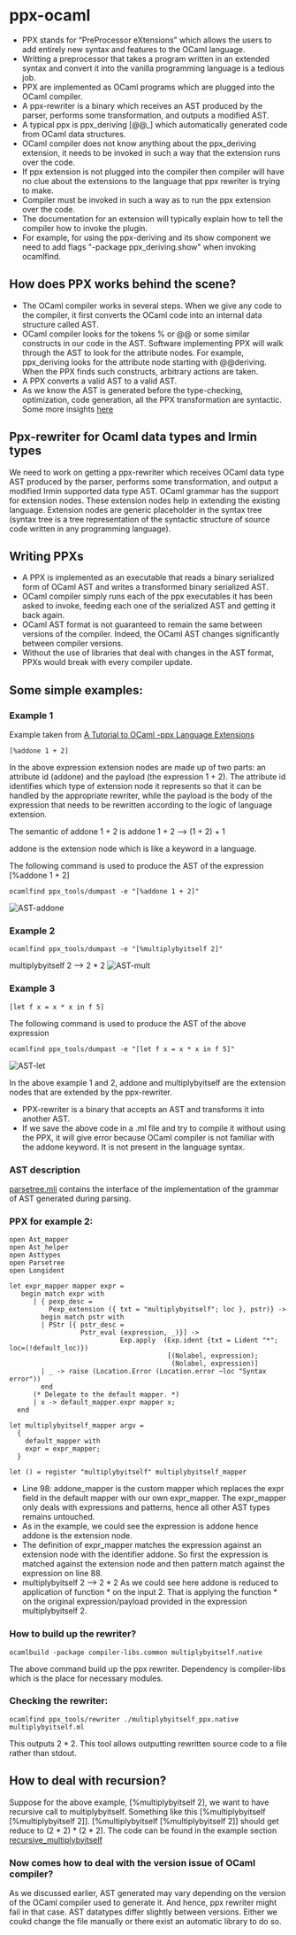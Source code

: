 # ppx-ocaml
* PPX stands for “PreProcessor eXtensions” which allows the users to add entirely new syntax and features to the OCaml language.
* Writting a preprocessor that takes a program written in an extended syntax and convert it into the vanilla programming language is a tedious job. 
* PPX are implemented as OCaml programs which are plugged into the OCaml compiler.
* A ppx-rewriter is a binary which receives an AST produced by the parser, performs some transformation, and outputs a modified AST.
* A typical ppx is ppx_deriving [@@_] which automatically generated code from OCaml data structures.
* OCaml compiler does not know anything about the ppx_deriving extension, it needs to be invoked in such a way that the extension runs over the code.
* If ppx extension is not plugged into the compiler then compiler will have no clue about the extensions to the language that ppx rewriter is trying to make. 
* Compiler must be invoked in such a way as to run the ppx extension over the code.
* The documentation for an extension will typically explain how to tell the compiler how to invoke the plugin.
* For example, for using the ppx-deriving and its show component we need to add flags "-package ppx_deriving.show" when invoking ocamlfind.
## How does PPX works behind the scene?
* The OCaml compiler works in several steps. When we give any code to the compiler, it first converts the OCaml code into an internal data structure called AST.
* OCaml compiler looks for the tokens % or @@ or some similar constructs in our code in the AST. Software implementing PPX will walk through the AST to look for the attribute nodes. For example, ppx_deriving looks for the attribute node starting with @@deriving.
When the PPX finds such constructs, arbitrary actions are taken.
* A PPX converts a valid AST to a valid AST.
* As we know the AST is generated before the type-checking, optimization, code generation, all the PPX transformation are syntactic.
Some more insights [here](https://ocamlverse.github.io/content/ppx.html)
## Ppx-rewriter for Ocaml data types and Irmin types
We need to work on getting a ppx-rewriter which receives OCaml data type AST produced by the parser, performs some transformation, and output a modified Irmin supported data type AST. OCaml grammar has the support for extension nodes. These extension nodes help in extending the existing language. Extension nodes are generic placeholder in the syntax tree (syntax tree is a tree representation of the syntactic structure of source code written in any programming language).

## Writing PPXs
* A PPX is implemented as an executable that reads a binary serialized form of OCaml AST and writes a transformed binary serialized AST.
* OCaml compiler simply runs each of the ppx executables it has been asked to invoke, feeding each one of the serialized AST and getting it back again.
* OCaml AST format is not guaranteed to remain the same between versions of the compiler. Indeed, the OCaml AST changes significantly between compiler versions.
* Without the use of libraries that deal with changes in the AST format, PPXs would break with every compiler update. 

## Some simple examples:
### Example 1
Example taken from [A Tutorial to OCaml -ppx Language Extensions](https://victor.darvariu.me/jekyll/update/2018/06/19/ppx-tutorial.html)
```
[%addone 1 + 2]
```

In the above expression extension nodes are made up of two parts: an attribute id (addone) and the payload (the expression 1 + 2). The attribute id identifies which type of extension node it represents so that it can be handled by the appropriate rewriter, while the payload is the body of the expression that needs to be rewritten according to the logic of language extension. 

The semantic of addone 1 + 2 is
addone 1 + 2 --> (1 + 2) + 1

addone is the extension node which is like a keyword in a language. 

The following command is used to produce the AST of the expression [%addone 1 + 2]
```
ocamlfind ppx_tools/dumpast -e "[%addone 1 + 2]"
```
![AST-addone](https://github.com/priyas13/ppx-ocaml/blob/master/AST-addone.png)

### Example 2
```
ocamlfind ppx_tools/dumpast -e "[%multiplybyitself 2]"
```
multiplybyitself 2 --> 2 * 2
![AST-mult](https://github.com/priyas13/ppx-ocaml/blob/master/AST-mult.png)

### Example 3
```
[let f x = x * x in f 5]
```
The following command is used to produce the AST of the above expression 
```
ocamlfind ppx_tools/dumpast -e "[let f x = x * x in f 5]"
```
![AST-let](https://github.com/priyas13/ppx-ocaml/blob/master/AST-let.png)

In the above example 1 and 2, addone and multiplybyitself are the extension nodes that are extended by the ppx-rewriter.

- PPX-rewriter is a binary that accepts an AST and transforms it into another AST. 
- If we save the above code in a .ml file and try to compile it without using the PPX, it will give error because OCaml compiler is not familiar with the addone keyword. It is not present in the language syntax. 

### AST description
[parsetree.mli](https://github.com/ocaml/ocaml/blob/trunk/parsing/parsetree.mli) 
contains the interface of the implementation of the grammar of AST generated during parsing.

### PPX for example 2:
```
open Ast_mapper
open Ast_helper
open Asttypes
open Parsetree
open Longident

let expr_mapper mapper expr =
   begin match expr with
      | { pexp_desc =
          Pexp_extension ({ txt = "multiplybyitself"; loc }, pstr)} ->
        begin match pstr with
        | PStr [{ pstr_desc =
                  Pstr_eval (expression, _)}] ->
                            Exp.apply  (Exp.ident {txt = Lident "*"; loc=(!default_loc)})
                                        [(Nolabel, expression);
                                         (Nolabel, expression)]
        | _ -> raise (Location.Error (Location.error ~loc "Syntax error"))
        end
      (* Delegate to the default mapper. *)
      | x -> default_mapper.expr mapper x;
  end

let multiplybyitself_mapper argv =
  {
    default_mapper with
    expr = expr_mapper;
  }

let () = register "multiplybyitself" multiplybyitself_mapper
```
- Line 98: addone_mapper is the custom mapper which replaces the expr field in the default mapper with our own expr_mapper. The expr_mapper only deals with expressions and patterns, hence all other AST types remains untouched. 
- As in the example, we could see the expression is addone hence addone is the extension node.
- The definition of expr_mapper matches the expression against an extension node with the identifier addone. So first the expression is matched against the extension node and then pattern match against the expression on line 88. 
- multiplybyitself 2 --> 2 * 2
As we could see here addone is reduced to application of function * on the input 2.
That is applying the function * on the original expression/payload provided in the expression multiplybyitself 2.

### How to build up the rewriter?
```
ocamlbuild -package compiler-libs.common multiplybyitself.native
```
The above command build up the ppx rewriter. Dependency is compiler-libs which is the place for necessary modules. 

### Checking the rewriter:
```
ocamlfind ppx_tools/rewriter ./multiplybyitself_ppx.native multiplybyitself.ml
```
This outputs 2 * 2. This tool allows outputting rewritten source code to a file rather than stdout. 

## How to deal with recursion?
Suppose for the above example, [%multiplybyitself 2], we want to have recursive call to multiplybyitself. Something like this [%multiplybyitself [%multiplybyitself 2]]. 
[%multiplybyitself [%multiplybyitself 2]] should get reduce to (2 * 2) * (2 * 2).
The code can be found in the example section [recursive_multiplybyitself](https://github.com/priyas13/ppx-ocaml/tree/master/examples/recursive_multiplybyitself)

### Now comes how to deal with the version issue of OCaml compiler?
As we discussed earlier, AST generated may vary depending on the version of the OCaml compiler used to generate it. And hence, ppx rewriter might fail in that case. AST datatypes differ slightly between versions. Either we coukd change the file manually or there exist an automatic library to do so. 







